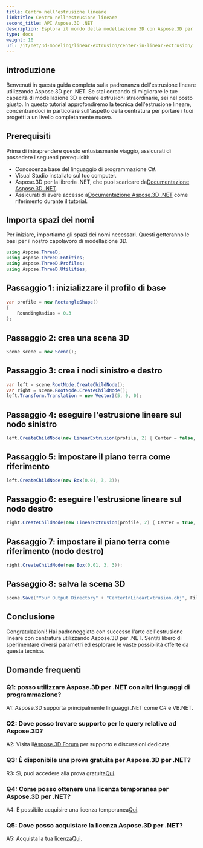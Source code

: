 ```yaml
---
title: Centro nell'estrusione lineare
linktitle: Centro nell'estrusione lineare
second_title: API Aspose.3D .NET
description: Esplora il mondo della modellazione 3D con Aspose.3D per .NET. Centrare le tecniche di estrusione lineare, creare design straordinari e liberare la tua creatività.
type: docs
weight: 10
url: /it/net/3d-modeling/linear-extrusion/center-in-linear-extrusion/
---
```

## introduzione

Benvenuti in questa guida completa sulla padronanza dell'estrusione lineare utilizzando Aspose.3D per .NET. Se stai cercando di migliorare le tue capacità di modellazione 3D e creare estrusioni straordinarie, sei nel posto giusto. In questo tutorial approfondiremo la tecnica dell'estrusione lineare, concentrandoci in particolare sull'aspetto della centratura per portare i tuoi progetti a un livello completamente nuovo.

## Prerequisiti

Prima di intraprendere questo entusiasmante viaggio, assicurati di possedere i seguenti prerequisiti:

- Conoscenza base del linguaggio di programmazione C#.
- Visual Studio installato sul tuo computer.
-  Aspose.3D per la libreria .NET, che puoi scaricare da[Documentazione Aspose.3D .NET](https://reference.aspose.com/3d/net/).
-  Assicurati di avere accesso a[Documentazione Aspose.3D .NET](https://reference.aspose.com/3d/net/) come riferimento durante il tutorial.

## Importa spazi dei nomi

Per iniziare, importiamo gli spazi dei nomi necessari. Questi getteranno le basi per il nostro capolavoro di modellazione 3D.

```csharp
using Aspose.ThreeD;
using Aspose.ThreeD.Entities;
using Aspose.ThreeD.Profiles;
using Aspose.ThreeD.Utilities;
```

## Passaggio 1: inizializzare il profilo di base

```csharp
var profile = new RectangleShape()
{
    RoundingRadius = 0.3
};
```

## Passaggio 2: crea una scena 3D

```csharp
Scene scene = new Scene();
```

## Passaggio 3: crea i nodi sinistro e destro

```csharp
var left = scene.RootNode.CreateChildNode();
var right = scene.RootNode.CreateChildNode();
left.Transform.Translation = new Vector3(5, 0, 0);
```

## Passaggio 4: eseguire l'estrusione lineare sul nodo sinistro

```csharp
left.CreateChildNode(new LinearExtrusion(profile, 2) { Center = false, Slices = 3 });
```

## Passaggio 5: impostare il piano terra come riferimento

```csharp
left.CreateChildNode(new Box(0.01, 3, 3));
```

## Passaggio 6: eseguire l'estrusione lineare sul nodo destro

```csharp
right.CreateChildNode(new LinearExtrusion(profile, 2) { Center = true, Slices = 3 });
```

## Passaggio 7: impostare il piano terra come riferimento (nodo destro)

```csharp
right.CreateChildNode(new Box(0.01, 3, 3));
```

## Passaggio 8: salva la scena 3D

```csharp
scene.Save("Your Output Directory" + "CenterInLinearExtrusion.obj", FileFormat.WavefrontOBJ);
```

## Conclusione

Congratulazioni! Hai padroneggiato con successo l'arte dell'estrusione lineare con centratura utilizzando Aspose.3D per .NET. Sentiti libero di sperimentare diversi parametri ed esplorare le vaste possibilità offerte da questa tecnica.

## Domande frequenti

### Q1: posso utilizzare Aspose.3D per .NET con altri linguaggi di programmazione?

A1: Aspose.3D supporta principalmente linguaggi .NET come C# e VB.NET.

### Q2: Dove posso trovare supporto per le query relative ad Aspose.3D?

 A2: Visita il[Aspose.3D Forum](https://forum.aspose.com/c/3d/18) per supporto e discussioni dedicate.

### Q3: È disponibile una prova gratuita per Aspose.3D per .NET?

 R3: Sì, puoi accedere alla prova gratuita[Qui](https://releases.aspose.com/).

### Q4: Come posso ottenere una licenza temporanea per Aspose.3D per .NET?

 A4: È possibile acquisire una licenza temporanea[Qui](https://purchase.aspose.com/temporary-license/).

### Q5: Dove posso acquistare la licenza Aspose.3D per .NET?

 A5: Acquista la tua licenza[Qui](https://purchase.aspose.com/buy).
